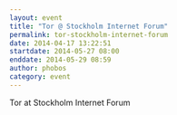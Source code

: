 ```yaml
---
layout: event
title: "Tor @ Stockholm Internet Forum"
permalink: tor-stockholm-internet-forum
date: 2014-04-17 13:22:51
startdate: 2014-05-27 08:00
enddate: 2014-05-29 08:59
author: phobos
category: event
---
```


Tor at Stockholm Internet Forum
